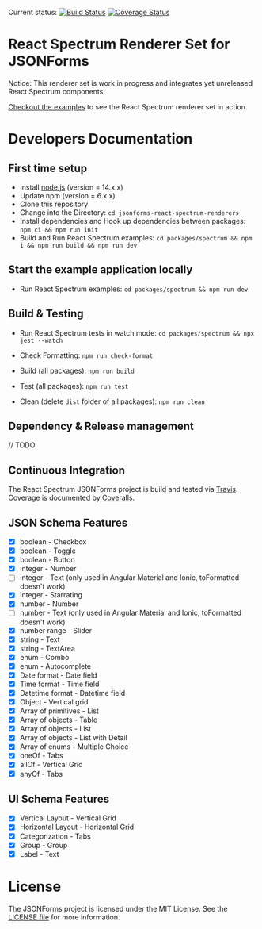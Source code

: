 Current status: [![Build Status](https://travis-ci.com/headwirecom/jsonforms-react-spectrum-renderers.svg?branch=master)](https://travis-ci.com/headwirecom/jsonforms-react-spectrum-renderers) [![Coverage Status](https://coveralls.io/repos/headwirecom/jsonforms-react-spectrum-renderers/badge.svg?branch=master&service=github)](https://coveralls.io/github/headwirecom/jsonforms-react-spectrum-renderers?branch=master)

# React Spectrum Renderer Set for JSONForms

Notice: This renderer set is work in progress and integrates yet unreleased React Spectrum components.

[Checkout the examples](https://headwirecom.github.io/jsonforms-react-spectrum-renderers/) to see the React Spectrum renderer set in action.

# Developers Documentation

## First time setup

- Install [node.js](https://nodejs.org/) (version = 14.x.x)
- Update npm (version = 6.x.x)
- Clone this repository
- Change into the Directory: `cd jsonforms-react-spectrum-renderers`
- Install dependencies and Hook up dependencies between packages: `npm ci && npm run init`
- Build and Run React Spectrum examples: `cd packages/spectrum && npm i && npm run build && npm run dev`

## Start the example application locally

- Run React Spectrum examples: `cd packages/spectrum && npm run dev`

## Build & Testing

- Run React Spectrum tests in watch mode: `cd packages/spectrum && npx jest --watch`
- Check Formatting: `npm run check-format`

- Build (all packages): `npm run build`
- Test (all packages): `npm run test`
- Clean (delete `dist` folder of all packages): `npm run clean`

## Dependency & Release management

// TODO

## Continuous Integration

The React Spectrum JSONForms project is build and tested via [Travis](https://travis-ci.org/). Coverage is documented by [Coveralls](https://coveralls.io).

## JSON Schema Features

- [x] boolean - Checkbox
- [x] boolean - Toggle
- [x] boolean - Button
- [x] integer - Number
- [ ] integer - Text (only used in Angular Material and Ionic, toFormatted doesn't work)
- [x] integer - Starrating
- [x] number - Number
- [ ] number - Text (only used in Angular Material and Ionic, toFormatted doesn't work)
- [x] number range - Slider
- [x] string - Text
- [x] string - TextArea
- [x] enum - Combo
- [x] enum - Autocomplete
- [x] Date format - Date field
- [x] Time format - Time field
- [x] Datetime format - Datetime field
- [x] Object - Vertical grid
- [x] Array of primitives - List
- [x] Array of objects - Table
- [x] Array of objects - List
- [x] Array of objects - List with Detail
- [x] Array of enums - Multiple Choice
- [x] oneOf - Tabs
- [x] allOf - Vertical Grid
- [x] anyOf - Tabs

## UI Schema Features

- [x] Vertical Layout - Vertical Grid
- [x] Horizontal Layout - Horizontal Grid
- [x] Categorization - Tabs
- [x] Group - Group
- [x] Label - Text

# License

The JSONForms project is licensed under the MIT License. See the [LICENSE file](https://github.com/headwirecom/jsonforms-react-spectrum-renderers/blob/master/LICENSE) for more information.
